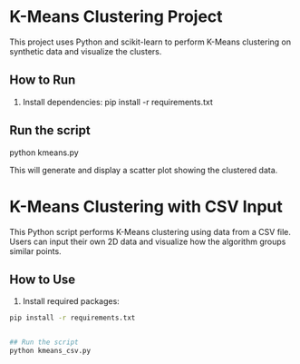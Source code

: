 # K-Means Clustering Project

This project uses Python and scikit-learn to perform K-Means clustering on synthetic data and visualize the clusters.

## How to Run

1. Install dependencies:
pip install -r requirements.txt

## Run the script
python kmeans.py

This will generate and display a scatter plot showing the clustered data.


# K-Means Clustering with CSV Input

This Python script performs K-Means clustering using data from a CSV file.  
Users can input their own 2D data and visualize how the algorithm groups similar points.

## How to Use

1. Install required packages:
```bash
pip install -r requirements.txt


## Run the script 
python kmeans_csv.py
